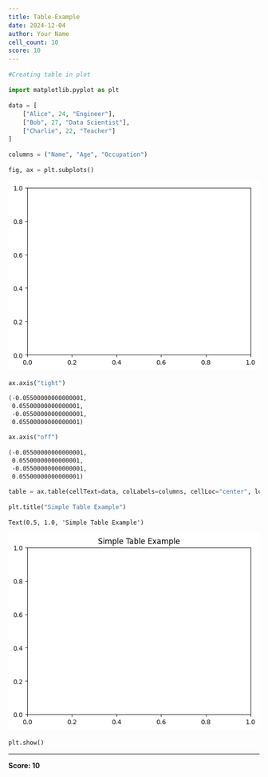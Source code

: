 ```yaml
---
title: Table-Example
date: 2024-12-04
author: Your Name
cell_count: 10
score: 10
---
```


```python
#Creating table in plot
```


```python
import matplotlib.pyplot as plt

```


```python
data = [
    ["Alice", 24, "Engineer"],
    ["Bob", 27, "Data Scientist"],
    ["Charlie", 22, "Teacher"]
]
```


```python
columns = ("Name", "Age", "Occupation")
```


```python
fig, ax = plt.subplots()
```


    
![png](Table-example_files/Table-example_4_0.png)
    



```python
ax.axis("tight")
```




    (-0.05500000000000001,
     0.05500000000000001,
     -0.05500000000000001,
     0.05500000000000001)




```python
ax.axis("off")

```




    (-0.05500000000000001,
     0.05500000000000001,
     -0.05500000000000001,
     0.05500000000000001)




```python
table = ax.table(cellText=data, colLabels=columns, cellLoc="center", loc="center")

```


```python
plt.title("Simple Table Example")

```




    Text(0.5, 1.0, 'Simple Table Example')




    
![png](Table-example_files/Table-example_8_1.png)
    



```python
plt.show()
```


---
**Score: 10**
